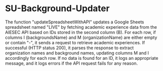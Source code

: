 # SU-Background-Updater
The function "updateSpreadsheetWithAPI" updates a Google Sheets spreadsheet named "LIVE" by fetching academic experience data from the AIESEC API based on IDs stored in the second column (B). For each row, if columns I (backgroundsName) and M (organizationName) are either empty or contain "-", it sends a request to retrieve academic experiences. If successful (HTTP status 200), it parses the response to extract organization names and background names, updating columns M and I accordingly for each row. If no data is found for an ID, it logs an appropriate message, and it logs errors if the API request fails for any reason.
